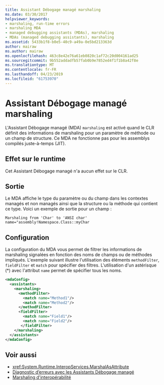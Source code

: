 ```yaml
---
title: Assistant Débogage managé marshaling
ms.date: 03/30/2017
helpviewer_keywords:
- marshaling, run-time errors
- marshaling MDA
- managed debugging assistants (MDAs), marshaling
- MDAs (managed debugging assistants), marshaling
ms.assetid: 5433b1f8-b0e5-40c9-a49a-0e5bd213363d
author: mairaw
ms.author: mairaw
ms.openlocfilehash: 463c8e42e76a61eb0820c1af72c20d004161ad25
ms.sourcegitcommit: 9b552addadfb57fab0b9e7852ed4f1f1b8a42f8e
ms.translationtype: MT
ms.contentlocale: fr-FR
ms.lasthandoff: 04/23/2019
ms.locfileid: "61753970"
---
```

# <a name="marshaling-mda"></a>Assistant Débogage managé marshaling
L'Assistant Débogage managé (MDA) `marshaling` est activé quand le CLR définit des informations de marshaling pour un paramètre de méthode ou un champ de structure. Ce MDA ne fonctionne pas pour les assemblys compilés juste-à-temps (JIT).  
  
## <a name="effect-on-the-runtime"></a>Effet sur le runtime  
 Cet Assistant Débogage managé n'a aucun effet sur le CLR.  
  
## <a name="output"></a>Sortie  
 Le MDA affiche le type du paramètre ou du champ dans les contextes managés et non managés ainsi que la structure ou la méthode qui contient ce type.  Voici un exemple de sortie pour un champ :  
  
```  
Marshaling from 'Char' to 'ANSI char'  
name="assembly!Namespace.Class::myChar  
```  
  
## <a name="configuration"></a>Configuration  
 La configuration du MDA vous permet de filtrer les informations de marshaling signalées en fonction des noms de champs ou de méthodes impliqués.  L'exemple suivant illustre l'utilisation des éléments `methodFilter`, `fieldFilter` et `match` pour spécifier des filtres.  L'utilisation d'un astérisque (*) avec l'attribut `name` permet de spécifier tous les noms.  
  
```xml  
<mdaConfig>  
  <assistants>  
    <marshaling>  
      <methodFilter>  
        <match name="Method1"/>  
        <match name="Method2"/>  
      </methodFilter>  
      <fieldFilter>  
        <match name="Field1"/>  
        <match name="Field2"/>  
       </fieldFilter>  
    </marshaling>  
  </assistants>  
</mdaConfig>  
```  
  
## <a name="see-also"></a>Voir aussi

- <xref:System.Runtime.InteropServices.MarshalAsAttribute>
- [Diagnostic d’erreurs avec les Assistants Débogage managé](../../../docs/framework/debug-trace-profile/diagnosing-errors-with-managed-debugging-assistants.md)
- [Marshaling d'interopérabilité](../../../docs/framework/interop/interop-marshaling.md)

